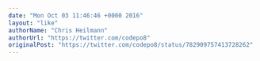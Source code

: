 ```yaml
---
date: "Mon Oct 03 11:46:46 +0000 2016"
layout: "like"
authorName: "Chris Heilmann"
authorUrl: "https://twitter.com/codepo8"
originalPost: "https://twitter.com/codepo8/status/782909757413728262"
---
```


